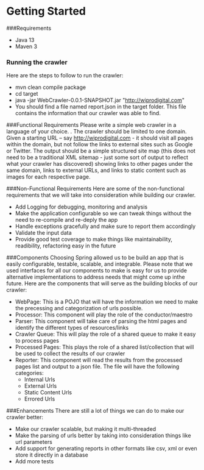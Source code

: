 # Getting Started

###Requirements
* Java 13
* Maven 3

### Running the crawler
Here are the steps to follow to run the crawler:
* mvn clean compile package
* cd target
* java -jar WebCrawler-0.0.1-SNAPSHOT.jar "http://wiprodigital.com"
* You should find a file named report.json in the target folder. This file contains the information that our crawler was able to find.

###Functional Requirements
Please write a simple web crawler in a language of your choice.  .
The crawler should be limited to one domain. Given a starting URL – say http://wiprodigital.com - it should visit all pages within the domain, but not follow the links to external sites such as Google or Twitter.
The output should be a simple structured site map (this does not need to be a traditional XML sitemap - just some sort of output to reflect what your crawler has discovered) showing links to other pages under the same domain, links to external URLs, and links to static content such as images for each respective page.

###Non-Functional Requirements
Here are some of the non-functional requirements that we will take into consideration while building our crawler.
* Add Logging for debugging, monitoring and analysis
* Make the application configurable so we can tweak things without the need to re-compile and re-deply the app
* Handle exceptions gracefully and make sure to report them accordingly
* Validate the input data
* Provide good test coverage to make things like maintainability, readibility, refactoring easy in the future 

###Components
Choosing Spring allowed us to be build an app that is easily configurable, testable, scalable, and integrable.
Please note that we used interfaces for all our components to make is easy for us to provide alternative implementations
to address needs that might come up inthe future.
Here are the components that will serve as the building blocks of our crawler:
* WebPage: This is a POJO that will have the information we need to make the precessing and categorization of urls possible.
* Processor: This component will play the role of the conductor/maestro
* Parser: This component will take care of parsing the html pages and identify the different types of resources/links
* Crawler Queue: This will play the role of a shared queue to make it easy to process pages
* Processed Pages: This plays the role of a shared list/collection that will be used to collect the results of our crawler
* Reporter: This component will read the results from the processed pages list and output to a json file.
The file will have the following categories:
  * Internal Urls
  * External Urls
  * Static Content Urls
  * Errored Urls
  
###Enhancements
There are still a lot of things we can do to make our crawler better:
* Make our crawler scalable, but making it multi-threaded
* Make the parsing of urls better by taking into consideration things like url parameters
* Add support  for generating reports in other formats like csv, xml or even store it directly in a database
* Add more tests

